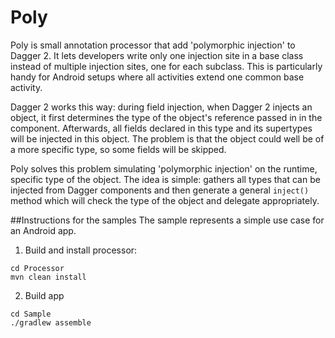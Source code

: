 # Poly
Poly is small annotation processor that add 'polymorphic injection' to Dagger 2.
It lets developers write only one injection site in a base class instead of
multiple injection sites, one for each subclass. This is particularly handy for 
Android setups where all activities extend one common base activity.

Dagger 2 works this way: during field injection, when Dagger 2 injects an object,
it first determines the type of the object's reference passed in in the component.
Afterwards, all fields declared in this type and its supertypes will be injected
in this object. The problem is that the object could well be of a more specific
type, so some fields will be skipped.

Poly solves this problem simulating 'polymorphic injection' on the runtime, 
specific type of the object. The idea is simple: gathers all types that can be 
injected from Dagger components and then generate a general `inject()` method which
will check the type of the object and delegate appropriately. 

##Instructions for the samples
The sample represents a simple use case for an Android app. 

1. Build and install processor:

```
cd Processor
mvn clean install
```

2. Build app

```
cd Sample
./gradlew assemble
```
